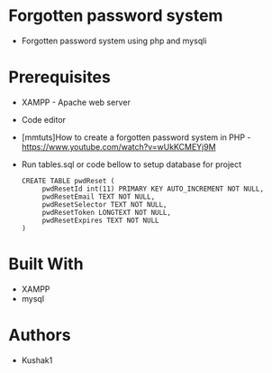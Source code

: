 # Forgotten password system

 * Forgotten password system using php and mysqli

# Prerequisites

 * XAMPP - Apache web server
 
 * Code editor

 * [mmtuts]How to create a forgotten password system in PHP  - https://www.youtube.com/watch?v=wUkKCMEYj9M

 * Run tables.sql or code bellow to setup database for project
 
 
       CREATE TABLE pwdReset (
        	pwdResetId int(11) PRIMARY KEY AUTO_INCREMENT NOT NULL,
        	pwdResetEmail TEXT NOT NULL,
        	pwdResetSelector TEXT NOT NULL,
        	pwdResetToken LONGTEXT NOT NULL,
        	pwdResetExpires TEXT NOT NULL
       )

# Built With

 * XAMPP
 * mysql
 
# Authors
 * Kushak1
